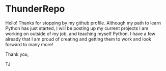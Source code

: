 # ThunderRepo

Hello! Thanks for stopping by my github profile. Although my path to learn Python has just started, I will be posting up my current projects I am working on outside of my job, and teaching myself Python. I have a few already that I am proud of creating and getting them to work and look forward to many more! 

Thank you,

TJ
